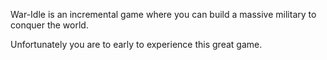  War-Idle is an incremental game where you can build a massive military to conquer the world.

 Unfortunately you are to early to experience this great game.
